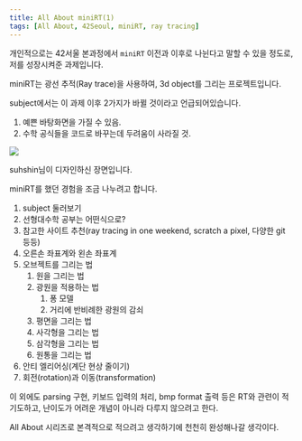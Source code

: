 ```yaml
---
title: All About miniRT(1)
tags: [All About, 42Seoul, miniRT, ray tracing]
---
```


개인적으로는 42서울 본과정에서 `miniRT` 이전과 이후로 나뉜다고 말할 수 있을 정도로, 저를 성장시켜준 과제입니다.

miniRT는 광선 추적(Ray trace)을 사용하여, 3d object를 그리는 프로젝트입니다.

subject에서는 이 과제 이후 2가지가 바뀔 것이라고 언급되어있습니다.

1. 예쁜 바탕화면을 가질 수 있음.
2. 수학 공식들을 코드로 바꾸는데 두려움이 사라질 것.

![](https://lh3.googleusercontent.com/pw/AM-JKLWrdoqXRjVog-ZfhG9uewVUhCJgOOqiUTrQvT2i5OdEVINWQekTGU3Iz7V3rwD95KmpgyDpo0B_RHpYxou55M0IppwDDGQoC7kC6EoQDbBnFG1dzRfcGcOfXn2wAMu7EfAvkf8zVP57qZv9njGOBn8k=w3008-h3062-no?authuser=3)

suhshin님이 디자인하신 장면입니다.



miniRT를 했던 경험을 조금 나누려고 합니다. 

1. subject 둘러보기
2. 선형대수학 공부는 어떤식으로?
3. 참고한 사이트 추천(ray tracing in one weekend, scratch a pixel, 다양한 git 등등)
4. 오른손 좌표계와 왼손 좌표계
5. 오브젝트를 그리는 법
   1. 원을 그리는 법
   2. 광원을 적용하는 법
      1. 퐁 모델
      2. 거리에 반비례한 광원의 감쇠
   3. 평면을 그리는 법
   4. 사각형을 그리는 법
   5. 삼각형을 그리는 법
   6. 원통을 그리는 법
6. 안티 엘리어싱(계단 현상 줄이기)
7. 회전(rotation)과 이동(transformation)

 이 외에도 parsing 구현, 키보드 입력의 처리, bmp format 출력 등은 RT와 관련이 적기도하고, 난이도가 어려운 개념이 아니라 다루지 않으려고 한다.

 All About 시리즈로 본격적으로 적으려고 생각하기에 천천히 완성해나갈 생각이다.